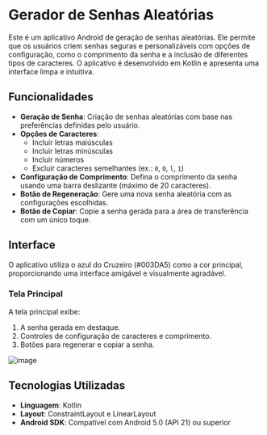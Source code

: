 # Gerador de Senhas Aleatórias

Este é um aplicativo Android de geração de senhas aleatórias. Ele permite que os usuários criem senhas seguras e personalizáveis com opções de configuração, como o comprimento da senha e a inclusão de diferentes tipos de caracteres. O aplicativo é desenvolvido em Kotlin e apresenta uma interface limpa e intuitiva.

## Funcionalidades

- **Geração de Senha**: Criação de senhas aleatórias com base nas preferências definidas pelo usuário.
- **Opções de Caracteres**:
  - Incluir letras maiúsculas
  - Incluir letras minúsculas
  - Incluir números
  - Excluir caracteres semelhantes (ex.: `0`, `O`, `l`, `1`)
- **Configuração de Comprimento**: Defina o comprimento da senha usando uma barra deslizante (máximo de 20 caracteres).
- **Botão de Regeneração**: Gere uma nova senha aleatória com as configurações escolhidas.
- **Botão de Copiar**: Copie a senha gerada para a área de transferência com um único toque.

## Interface

O aplicativo utiliza o azul do Cruzeiro (#003DA5) como a cor principal, proporcionando uma interface amigável e visualmente agradável.

### Tela Principal
A tela principal exibe:
1. A senha gerada em destaque.
2. Controles de configuração de caracteres e comprimento.
3. Botões para regenerar e copiar a senha.

![image](https://github.com/user-attachments/assets/202b295d-68e3-470e-947f-35f9f63db1a6)


## Tecnologias Utilizadas

- **Linguagem**: Kotlin
- **Layout**: ConstraintLayout e LinearLayout
- **Android SDK**: Compatível com Android 5.0 (API 21) ou superior
